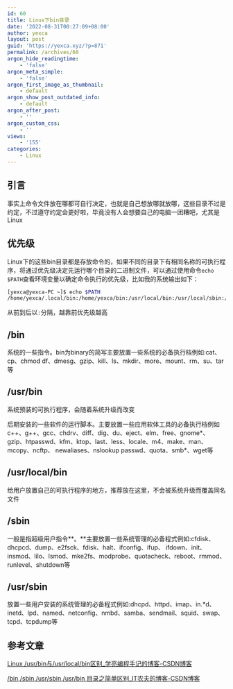 ```yaml
---
id: 60
title: Linux下bin目录
date: '2022-08-31T00:27:09+08:00'
author: yexca
layout: post
guid: 'https://yexca.xyz/?p=871'
permalink: /archives/60
argon_hide_readingtime:
    - 'false'
argon_meta_simple:
    - 'false'
argon_first_image_as_thumbnail:
    - default
argon_show_post_outdated_info:
    - default
argon_after_post:
    - ''
argon_custom_css:
    - ''
views:
    - '155'
categories:
    - Linux
---
```


## 引言

事实上命令文件放在哪都可自行决定，也就是自己想放哪就放哪，这些目录不过是约定，不过遵守约定会更好啦，毕竟没有人会想要自己的电脑一团糟吧，尤其是Linux

## 优先级

Linux下的这些bin目录都是存放命令的，如果不同的目录下有相同名称的可执行程序，将通过优先级决定先运行哪个目录的二进制文件，可以通过使用命令`echo $PATH`查看环境变量以确定命令执行的优先级，比如我的系统输出如下：

```bash
[yexca@yexca-PC ~]$ echo $PATH
/home/yexca/.local/bin:/home/yexca/bin:/usr/local/bin:/usr/local/sbin:/usr/bin:/usr/sbin
```

从前到后以`:`分隔，越靠前优先级越高

## /bin

系统的一些指令。bin为binary的简写主要放置一些系统的必备执行档例如:cat、cp、chmod df、dmesg、gzip、kill、ls、mkdir、more、mount、rm、su、tar等

## /usr/bin

系统预装的可执行程序，会随着系统升级而改变

后期安装的一些软件的运行脚本。主要放置一些应用软体工具的必备执行档例如c++、g++、gcc、chdrv、diff、dig、du、eject、elm、free、gnome*、 gzip、htpasswd、kfm、ktop、last、less、locale、m4、make、man、mcopy、ncftp、 newaliases、nslookup passwd、quota、smb*、wget等

## /usr/local/bin

给用户放置自己的可执行程序的地方，推荐放在这里，不会被系统升级而覆盖同名文件

## /sbin

一般是指超级用户指令**。**主要放置一些系统管理的必备程式例如:cfdisk、dhcpcd、dump、e2fsck、fdisk、halt、ifconfig、ifup、 ifdown、init、insmod、lilo、lsmod、mke2fs、modprobe、quotacheck、reboot、rmmod、 runlevel、shutdown等

## /usr/sbin

放置一些用户安装的系统管理的必备程式例如:dhcpd、httpd、imap、in.*d、inetd、lpd、named、netconfig、nmbd、samba、sendmail、squid、swap、tcpd、tcpdump等

## 参考文章

[Linux /usr/bin与/usr/local/bin区别_学亮编程手记的博客-CSDN博客](https://blog.csdn.net/a772304419/article/details/113519250)

[/bin,/sbin,/usr/sbin,/usr/bin 目录之简单区别_IT农夫的博客-CSDN博客](https://blog.csdn.net/kkdelta/article/details/7708250)
